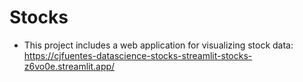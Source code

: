 # Stocks

- This project includes a web application for visualizing stock data: https://cjfuentes-datascience-stocks-streamlit-stocks-z6vo0e.streamlit.app/
